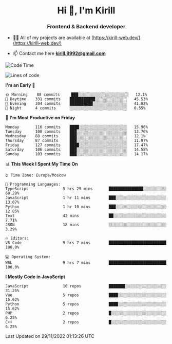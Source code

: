 <h1 align="center">Hi 👋, I'm Kirill</h1>
<h3 align="center">Frontend & Backend developer</h3>

- 👨‍💻 All of my projects are available at [https://kirill-web.dev/](https://kirill-web.dev/)

- 📫 Contact me here **kirill.9992@gmail.com**











<!--START_SECTION:waka-->
![Code Time](http://img.shields.io/badge/Code%20Time-1%2C189%20hrs%2058%20mins-blue)

![Lines of code](https://img.shields.io/badge/From%20Hello%20World%20I%27ve%20Written-574%20Thousand%20lines%20of%20code-blue)

**I'm an Early 🐤** 

```text
🌞 Morning    88 commits     ███░░░░░░░░░░░░░░░░░░░░░░   12.1% 
🌆 Daytime    331 commits    ███████████░░░░░░░░░░░░░░   45.53% 
🌃 Evening    304 commits    ██████████░░░░░░░░░░░░░░░   41.82% 
🌙 Night      4 commits      ░░░░░░░░░░░░░░░░░░░░░░░░░   0.55%

```
📅 **I'm Most Productive on Friday** 

```text
Monday       116 commits    ████░░░░░░░░░░░░░░░░░░░░░   15.96% 
Tuesday      100 commits    ███░░░░░░░░░░░░░░░░░░░░░░   13.76% 
Wednesday    88 commits     ███░░░░░░░░░░░░░░░░░░░░░░   12.1% 
Thursday     87 commits     ███░░░░░░░░░░░░░░░░░░░░░░   11.97% 
Friday       127 commits    ████░░░░░░░░░░░░░░░░░░░░░   17.47% 
Saturday     106 commits    ███░░░░░░░░░░░░░░░░░░░░░░   14.58% 
Sunday       103 commits    ███░░░░░░░░░░░░░░░░░░░░░░   14.17%

```


📊 **This Week I Spent My Time On** 

```text
⌚︎ Time Zone: Europe/Moscow

💬 Programming Languages: 
TypeScript               5 hrs 29 mins       ███████████████░░░░░░░░░░   60.28% 
JavaScript               1 hr 11 mins        ███░░░░░░░░░░░░░░░░░░░░░░   13.07% 
Python                   1 hr 10 mins        ███░░░░░░░░░░░░░░░░░░░░░░   12.85% 
Text                     42 mins             ██░░░░░░░░░░░░░░░░░░░░░░░   7.71% 
JSON                     18 mins             ░░░░░░░░░░░░░░░░░░░░░░░░░   3.29%

🔥 Editors: 
VS Code                  9 hrs 7 mins        █████████████████████████   100.0%

💻 Operating System: 
WSL                      9 hrs 7 mins        █████████████████████████   100.0%

```

**I Mostly Code in JavaScript** 

```text
JavaScript               10 repos            ███████░░░░░░░░░░░░░░░░░░   31.25% 
Vue                      5 repos             ████░░░░░░░░░░░░░░░░░░░░░   15.62% 
Python                   5 repos             ████░░░░░░░░░░░░░░░░░░░░░   15.62% 
PHP                      2 repos             █░░░░░░░░░░░░░░░░░░░░░░░░   6.25% 
C++                      2 repos             █░░░░░░░░░░░░░░░░░░░░░░░░   6.25%

```



 Last Updated on 29/11/2022 01:13:26 UTC
<!--END_SECTION:waka-->
